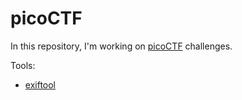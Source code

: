 # picoCTF

In this repository, I'm working on [picoCTF](https://picoctf.org/) challenges.

Tools:
- [exiftool](https://exiftool.org/)